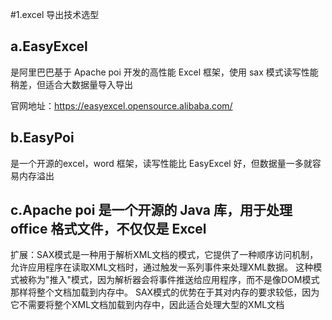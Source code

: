 #1.excel 导出技术选型
## a.EasyExcel 
是阿里巴巴基于 Apache poi 开发的高性能 Excel 框架，使用 sax 模式读写性能稍差，但适合大数据量导入导出 

官网地址：https://easyexcel.opensource.alibaba.com/

## b.EasyPoi 
是一个开源的excel，word 框架，读写性能比 EasyExcel 好，但数据量一多就容易内存溢出

## c.Apache poi 是一个开源的 Java 库，用于处理 office 格式文件，不仅仅是 Excel

扩展：SAX模式‌是一种用于解析XML文档的模式，它提供了一种顺序访问机制，允许应用程序在读取XML文档时，通过触发一系列事件来处理XML数据。
这种模式被称为"推入"模式，因为解析器会将事件推送给应用程序，而不是像DOM模式那样将整个文档加载到内存中。
SAX模式的优势在于其对内存的要求较低，因为它不需要将整个XML文档加载到内存中，因此适合处理大型的XML文档